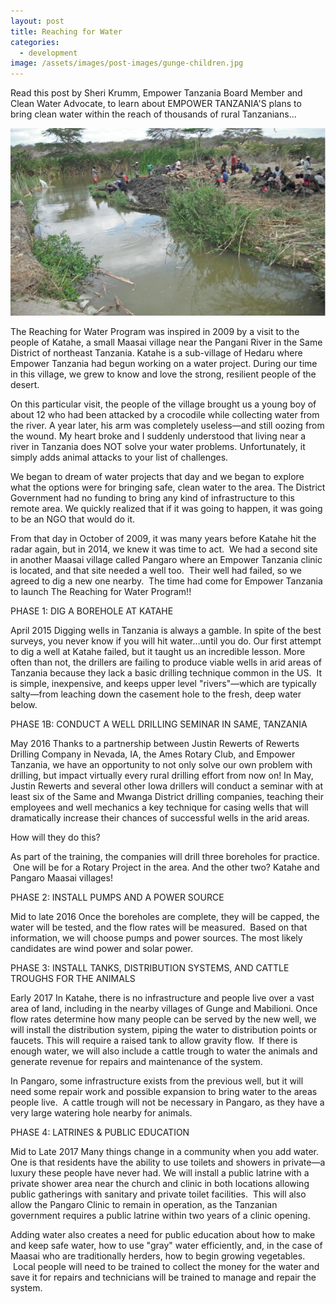 ```yaml
---
layout: post
title: Reaching for Water
categories:
  - development
image: /assets/images/post-images/gunge-children.jpg
---
```


Read this post by Sheri Krumm, Empower Tanzania Board Member and Clean Water Advocate, to learn about EMPOWER TANZANIA'S plans to bring clean water within the reach of thousands of rural Tanzanians…

![](/uploads/2015/11/12/water-project-update/gunge1.jpg)

The Reaching for Water Program was inspired in 2009 by a visit to the people of Katahe, a small Maasai village near the Pangani River in the Same District of northeast Tanzania. Katahe is a sub-village of Hedaru where Empower Tanzania had begun working on a water project. During our time in this village, we grew to know and love the strong, resilient people of the desert.

On this particular visit, the people of the village brought us a young boy of about 12 who had been attacked by a crocodile while collecting water from the river. A year later, his arm was completely useless—and still oozing from the wound. My heart broke and I suddenly understood that living near a river in Tanzania does NOT solve your water problems. Unfortunately, it simply adds animal attacks to your list of challenges.

We began to dream of water projects that day and we began to explore what the options were for bringing safe, clean water to the area. The District Government had no funding to bring any kind of infrastructure to this remote area. We quickly realized that if it was going to happen, it was going to be an NGO that would do it.

From that day in October of 2009, it was many years before Katahe hit the radar again, but in 2014, we knew it was time to act. &nbsp;We had a second site in another Maasai village called Pangaro where an Empower Tanzania clinic is located, and that site needed a well too. &nbsp;Their well had failed, so we agreed to dig a new one nearby. &nbsp;The time had come for Empower Tanzania to launch The Reaching for Water Program!!

PHASE 1: DIG A BOREHOLE AT KATAHE

April 2015 Digging wells in Tanzania is always a gamble. In spite of the best surveys, you never know if you will hit water…until you do. Our first attempt to dig a well at Katahe failed, but it taught us an incredible lesson. More often than not, the drillers are failing to produce viable wells in arid areas of Tanzania because they lack a basic drilling technique common in the US. &nbsp;It is simple, inexpensive, and keeps upper level "rivers"—which are typically salty—from leaching down the casement hole to the fresh, deep water below.

PHASE 1B: CONDUCT A WELL DRILLING SEMINAR IN SAME, TANZANIA

May 2016 Thanks to a partnership between Justin Rewerts of Rewerts Drilling Company in Nevada, IA, the Ames Rotary Club, and Empower Tanzania, we have an opportunity to not only solve our own problem with drilling, but impact virtually every rural drilling effort from now on! In May, Justin Rewerts and several other Iowa drillers will conduct a seminar with at least six of the Same and Mwanga District drilling companies, teaching their employees and well mechanics a key technique for casing wells that will dramatically increase their chances of successful wells in the arid areas.

How will they do this?

As part of the training, the companies will drill three boreholes for practice. &nbsp;One will be for a Rotary Project in the area. And the other two? Katahe and Pangaro Maasai villages!

PHASE 2: INSTALL PUMPS AND A POWER SOURCE

Mid to late 2016 Once the boreholes are complete, they will be capped, the water will be tested, and the flow rates will be measured. &nbsp;Based on that information, we will choose pumps and power sources. The most likely candidates are wind power and solar power.

PHASE 3: INSTALL TANKS, DISTRIBUTION SYSTEMS, AND CATTLE TROUGHS FOR THE ANIMALS

Early 2017 In Katahe, there is no infrastructure and people live over a vast area of land, including in the nearby villages of Gunge and Mabilioni. Once flow rates determine how many people can be served by the new well, we will install the distribution system, piping the water to distribution points or faucets. This will require a raised tank to allow gravity flow. &nbsp;If there is enough water, we will also include a cattle trough to water the animals and generate revenue for repairs and maintenance of the system.

In Pangaro, some infrastructure exists from the previous well, but it will need some repair work and possible expansion to bring water to the areas people live. &nbsp;A cattle trough will not be necessary in Pangaro, as they have a very large watering hole nearby for animals.

PHASE 4: LATRINES & PUBLIC EDUCATION

Mid to Late 2017 Many things change in a community when you add water. One is that residents have the ability to use toilets and showers in private—a luxury these people have never had. We will install a public latrine with a private shower area near the church and clinic in both locations allowing public gatherings with sanitary and private toilet facilities. &nbsp;This will also allow the Pangaro Clinic to remain in operation, as the Tanzanian government requires a public latrine within two years of a clinic opening.

Adding water also creates a need for public education about how to make and keep safe water, how to use "gray" water efficiently, and, in the case of Maasai who are traditionally herders, how to begin growing vegetables. &nbsp;Local people will need to be trained to collect the money for the water and save it for repairs and technicians will be trained to manage and repair the system.